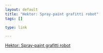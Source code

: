 ```yaml
--- 
layout: default
title: "Hektor: Spray-paint grafitti robot"
tags: []

type: link

---
```

<a href="http://www.hektor.ch/">Hektor: Spray-paint grafitti robot</a>
